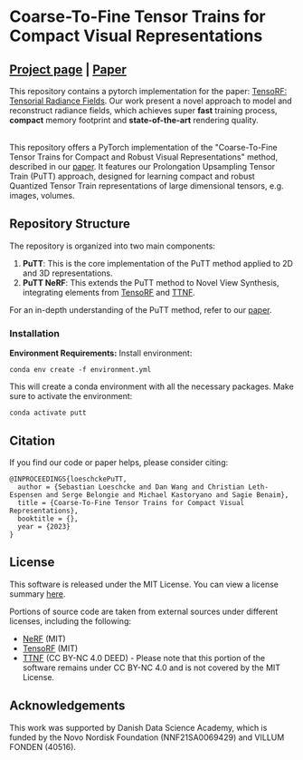 # Coarse-To-Fine Tensor Trains for Compact Visual Representations
## [Project page](https://sebulo.github.io/PuTT_website/) |  [Paper](https://link-to-paper)
This repository contains a pytorch implementation for the paper: [TensoRF: Tensorial Radiance Fields](https://arxiv.org/abs/2203.09517). Our work present a novel approach to model and reconstruct radiance fields, which achieves super
**fast** training process, **compact** memory footprint and **state-of-the-art** rendering quality.<br><br>


This repository offers a PyTorch implementation of the "Coarse-To-Fine Tensor Trains for Compact and Robust Visual Representations" method, described in our [paper](https://link-to-paper). It features our Prolongation Upsampling Tensor Train (PuTT) approach, designed for learning compact and robust Quantized Tensor Train representations of large dimensional tensors, e.g. images, volumes.

## Repository Structure
The repository is organized into two main components:
1. **PuTT**: This is the core implementation of the PuTT method applied to 2D and 3D representations.
2. **PuTT NeRF**: This extends the PuTT method to Novel View Synthesis, integrating elements from [TensoRF](https://apchenstu.github.io/TensoRF/) and [TTNF](https://www.obukhov.ai/ttnf).

For an in-depth understanding of the PuTT method, refer to our [paper](https://link-to-paper).

### Installation

**Environment Requirements:**
Install environment:
```
conda env create -f environment.yml
```
This will create a conda environment with all the necessary packages. Make sure to activate the environment:
```
conda activate putt
```


## Citation
If you find our code or paper helps, please consider citing:
```
@INPROCEEDINGS{loeschckePuTT,
  author = {Sebastian Loeschcke and Dan Wang and Christian Leth-Espensen and Serge Belongie and Michael Kastoryano and Sagie Benaim},
  title = {Coarse-To-Fine Tensor Trains for Compact Visual Representations},
  booktitle = {},
  year = {2023}
}
```

## License

This software is released under the MIT License. You can view a license summary [here](LICENSE).

Portions of source code are taken from external sources under different licenses, including the following:
- [NeRF](https://github.com/yenchenlin/nerf-pytorch) (MIT)
- [TensoRF](https://apchenstu.github.io/TensoRF/) (MIT)
- [TTNF](https://www.obukhov.ai/ttnf) (CC BY-NC 4.0 DEED) - Please note that this portion of the software remains under CC BY-NC 4.0 and is not covered by the MIT License.


## Acknowledgements
This work was supported by Danish Data Science Academy, which is funded by the Novo Nordisk Foundation (NNF21SA0069429) and VILLUM FONDEN (40516).
